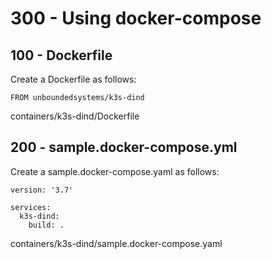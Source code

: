# 300 - Using docker-compose


## 100 - Dockerfile

Create a Dockerfile as follows:

```
FROM unboundedsystems/k3s-dind
```
containers/k3s-dind/Dockerfile

## 200 - sample.docker-compose.yml

Create a sample.docker-compose.yaml as follows:

```
version: '3.7'

services:
  k3s-dind:
    build: .
```
containers/k3s-dind/sample.docker-compose.yaml
